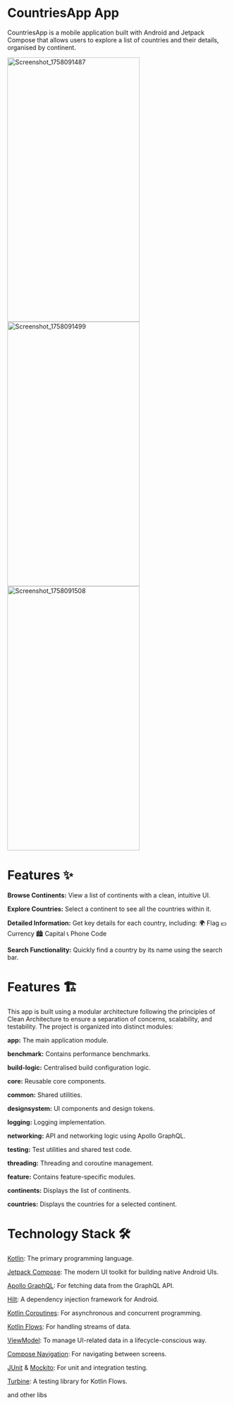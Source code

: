 CountriesApp App
==================
CountriesApp is a mobile application built with Android and Jetpack Compose that allows users to
explore a list of countries and their details, organised by continent.

<img width="300" height="600" alt="Screenshot_1758091487" src="https://github.com/user-attachments/assets/79ebeac9-bfa7-45e5-b1b4-515fe563e2a9" />
<img width="300" height="600" alt="Screenshot_1758091499" src="https://github.com/user-attachments/assets/315d13cb-d380-4461-838d-9a9f357466f1" />
<img width="300" height="600" alt="Screenshot_1758091508" src="https://github.com/user-attachments/assets/df6e48a8-5986-45d0-b873-79f07e4c93ba" />


# Features ✨ 
**Browse Continents:** View a list of continents with a clean, intuitive UI.

**Explore Countries:** Select a continent to see all the countries within it.

**Detailed Information:** Get key details for each country, including:
🌍 Flag
💵 Currency
🏙️ Capital
📞 Phone Code

**Search Functionality:** Quickly find a country by its name using the search bar.

# Features 🏗️ 
This app is built using a modular architecture following the principles of Clean Architecture to
ensure a separation of concerns, scalability, and testability. The project is organized into distinct modules:

**app:** The main application module.

**benchmark:** Contains performance benchmarks.

**build-logic:** Centralised build configuration logic.

**core:** Reusable core components.

**common:** Shared utilities.

**designsystem:** UI components and design tokens.

**logging:** Logging implementation.

**networking:** API and networking logic using Apollo GraphQL.

**testing:** Test utilities and shared test code.

**threading:** Threading and coroutine management.

**feature:** Contains feature-specific modules.

**continents:** Displays the list of continents.

**countries:** Displays the countries for a selected continent.

# Technology Stack 🛠️
[Kotlin](https://kotlinlang.org/): The primary programming language.

[Jetpack Compose](https://developer.android.com/compose): The modern UI toolkit for building native Android UIs.

[Apollo GraphQL](https://www.apollographql.com/): For fetching data from the GraphQL API.

[Hilt](https://developer.android.com/training/dependency-injection/hilt-android): A dependency injection framework for Android.

[Kotlin Coroutines](https://github.com/Kotlin/kotlinx.coroutines): For asynchronous and concurrent programming.

[Kotlin Flows](https://kotlinlang.org/docs/flow.html): For handling streams of data.

[ViewModel](https://developer.android.com/topic/libraries/architecture/viewmodel): To manage UI-related data in a lifecycle-conscious way.

[Compose Navigation](https://developer.android.com/develop/ui/compose/navigation): For navigating between screens.

[JUnit](https://github.com/junit-team/junit4) & [Mockito](https://github.com/mockito/mockito): For unit and integration testing.

[Turbine](https://github.com/cashapp/turbine): A testing library for Kotlin Flows.

and other libs
